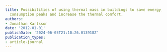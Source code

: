 ```yaml
---
title: Possibilities of using thermal mass in buildings to save energy, cut power
  consumption peaks and increase the thermal comfort.
authors:
- Jonathan Karlsson
date: '2012-01-01'
publishDate: '2024-06-05T21:10:26.013918Z'
publication_types:
- article-journal
---
```

